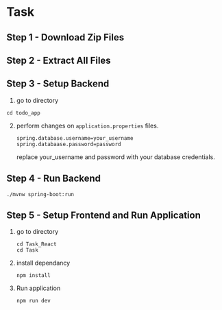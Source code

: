 # Task
## Step 1 - Download Zip Files
## Step 2 - Extract All Files
## Step 3 - Setup Backend
1. go to directory
```
cd todo_app
```
2. perform changes on ```application.properties``` files.
   ```
   spring.database.username=your_username
   spring.databaase.password=password
   ```
   replace your_username and password with your database credentials.

## Step 4 - Run Backend
```
./mvnw spring-boot:run
```
## Step 5 - Setup Frontend and Run Application
1. go to directory
   ```
   cd Task_React
   cd Task
   ```
2. install dependancy
   ```
   npm install
   ```
3. Run application
   ```
   npm run dev
    ```
